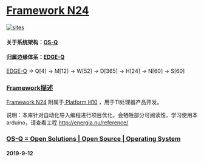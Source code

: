 ﻿# [Framework N24](https://github.com/OS-Q/N24)

[![sites](http://182.61.61.133/link/resources/OSQ.png)](http://www.OS-Q.com)

#### 关于系统架构：[OS-Q](https://github.com/OS-Q)
#### 归属边缘体系：[EDGE-Q](https://github.com/EDGE-Q)

[EDGE-Q](https://github.com/OS-Q/EDGE-Q) -> Q[4] -> M[12] -> W[52] -> D[365] -> H[24] -> N[60] -> S[60]

### [Framework描述](https://github.com/OS-Q/N24/wiki) 

[Framework N24](https://github.com/OS-Q/N24)  附属于[ Platform  H10](https://github.com/OS-Q/H10) ，用于TI处理器产品开发。

说明：本库针对自动化导入编程进行项目优化，会牺牲部分可阅读性，学习使用本arduino，请查看工程 
http://energia.nu/reference/


### [OS-Q = Open Solutions | Open Source |  Operating System ](http://www.OS-Q.com/N24)
####  2019-9-12